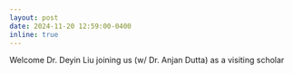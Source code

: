 ```yaml
---
layout: post
date: 2024-11-20 12:59:00-0400
inline: true
---
```


Welcome Dr. Deyin Liu joining us (w/ Dr. Anjan Dutta) as a visiting scholar

